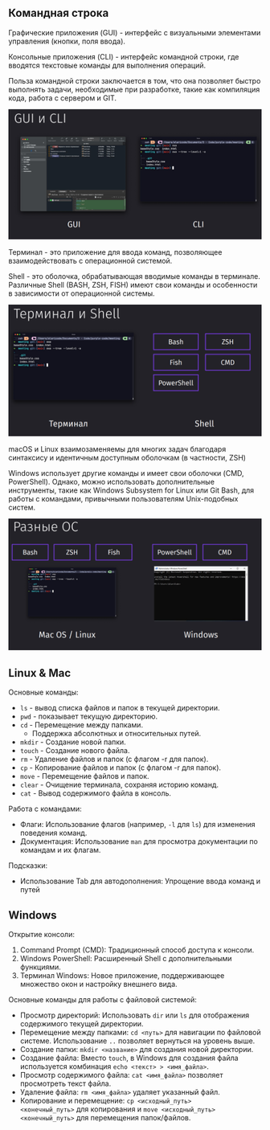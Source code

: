 
## Командная строка

Графические приложения (GUI) - интерфейс с визуальными элементами управления (кнопки, поля ввода).

Консольные приложения (CLI) - интерфейс командной строки, где вводятся текстовые команды для выполнения операций.

Польза командной строки заключается в том, что она позволяет быстро выполнять задачи, необходимые при разработке, такие как компиляция кода, работа с сервером и GIT.

![](_png/Pasted%20image%2020240828160310.png)

Терминал - это приложение для ввода команд, позволяющее взаимодействовать с операционной системой.

Shell - это оболочка, обрабатывающая вводимые команды в терминале. Различные Shell (BASH, ZSH, FISH) имеют свои команды и особенности в зависимости от операционной системы.

![](_png/Pasted%20image%2020240828160325.png)

macOS и Linux взаимозаменяемы для многих задач благодаря синтаксису и идентичным доступным оболочкам (в частности, ZSH)

Windows использует другие команды и имеет свои оболочки (CMD, PowerShell). Однако, можно использовать дополнительные инструменты, такие как Windows Subsystem for Linux или Git Bash, для работы с командами, привычными пользователям Unix-подобных систем.

![](_png/Pasted%20image%2020240828160337.png)

## Linux & Mac

Основные команды:

- `ls` - вывод списка файлов и папок в текущей директории.
- `pwd` - показывает текущую директорию.
- `cd` - Перемещение между папками.
    - Поддержка абсолютных и относительных путей.
- `mkdir` - Создание новой папки.
- `touch` - Создание нового файла.
- `rm` - Удаление файлов и папок (с флагом -r для папок).
- `cp` - Копирование файлов и папок (с флагом -r для папок).
- `move` - Перемещение файлов и папок.
- `clear` - Очищение терминала, сохраняя историю команд.
- `cat` - Вывод содержимого файла в консоль.

Работа с командами:
- Флаги: Использование флагов (например, `-l` для `ls`) для изменения поведения команд.
- Документация: Использование `man` для просмотра документации по командам и их флагам.

Подсказки:
- Использование Tab для автодополнения: Упрощение ввода команд и путей

## Windows

Открытие консоли:

1. Command Prompt (CMD): Традиционный способ доступа к консоли.
2. Windows PowerShell: Расширенный Shell с дополнительными функциями.
3. Терминал Windows: Новое приложение, поддерживающее множество окон и настройку внешнего вида.

Основные команды для работы с файловой системой:

- Просмотр директорий: Использовать `dir` или `ls` для отображения содержимого текущей директории.
- Перемещение между папками: `cd <путь>` для навигации по файловой системе. Использование `..` позволяет вернуться на уровень выше.
- Создание папки: `mkdir <название>` для создания новой директории.
- Создание файла: Вместо `touch`, в Windows для создания файла используется комбинация `echo <текст> > <имя_файла>`.
- Просмотр содержимого файла: `cat <имя_файла>` позволяет просмотреть текст файла.
- Удаление файла: `rm <имя_файла>` удаляет указанный файл.
- Копирование и перемещение: `cp <исходный_путь> <конечный_путь>` для копирования и `move <исходный_путь> <конечный_путь>` для перемещения папок/файлов.
